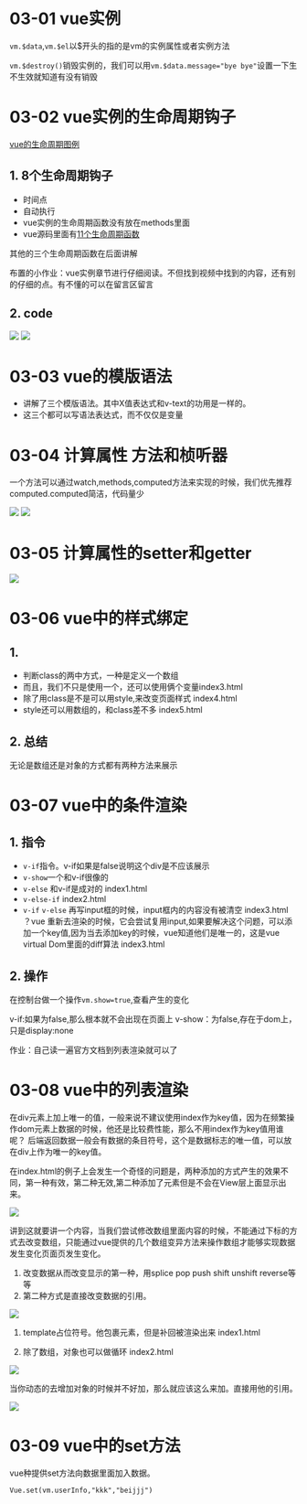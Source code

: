 # 03-01 vue实例

`vm.$data`,`vm.$el`以$开头的指的是vm的实例属性或者实例方法

`vm.$destroy()`销毁实例的，我们可以用`vm.$data.message="bye bye"`设置一下生不生效就知道有没有销毁

# 03-02 vue实例的生命周期钩子

[vue的生命周期图例](https://cn.vuejs.org/v2/guide/instance.html#%E7%94%9F%E5%91%BD%E5%91%A8%E6%9C%9F%E5%9B%BE%E7%A4%BA)


## 1. 8个生命周期钩子

* 时间点
* 自动执行
* vue实例的生命周期函数没有放在methods里面
* vue源码里面有[11个生命周期函数](https://cn.vuejs.org/v2/api/#beforeCreate)

其他的三个生命周期函数在后面讲解

布置的小作业：vue实例章节进行仔细阅读。不但找到视频中找到的内容，还有别的仔细的点。有不懂的可以在留言区留言

## 2. code

![](./img/01.png)
![](./img/02.png)

# 03-03 vue的模版语法

* 讲解了三个模版语法。其中X值表达式和v-text的功用是一样的。
* 这三个都可以写语法表达式，而不仅仅是变量

# 03-04 计算属性 方法和桢听器

一个方法可以通过watch,methods,computed方法来实现的时候，我们优先推荐computed.computed简洁，代码量少

![](./img/t3.png)
![](./img/t4.png)

# 03-05 计算属性的setter和getter

![](./img/t5.png)

# 03-06 vue中的样式绑定

## 1. 

* 判断class的两中方式，一种是定义一个数组
* 而且，我们不只是使用一个，还可以使用俩个变量index3.html
* 除了用class是不是可以用style,来改变页面样式 index4.html
* style还可以用数组的，和class差不多 index5.html

## 2. 总结 

无论是数组还是对象的方式都有两种方法来展示

# 03-07 vue中的条件渲染

## 1. 指令

* `v-if`指令。v-if如果是false说明这个div是不应该展示
* `v-show`一个和v-if很像的
* `v-else` 和v-if是成对的 index1.html
* `v-else-if` index2.html
* `v-if` `v-else` 再写input框的时候，input框内的内容没有被清空 index3.html ？vue 重新去渲染的时候，它会尝试复用input,如果要解决这个问题，可以添加一个key值,因为当去添加key的时候，vue知道他们是唯一的，这是vue virtual Dom里面的diff算法 index3.html

## 2. 操作

在控制台做一个操作`vm.show=true`,查看产生的变化

v-if:如果为false,那么根本就不会出现在页面上
v-show：为false,存在于dom上，只是display:none


作业：自己读一遍官方文档到列表渲染就可以了

# 03-08 vue中的列表渲染

在div元素上加上唯一的值，一般来说不建议使用index作为key值，因为在频繁操作dom元素上数据的时候，他还是比较费性能，那么不用index作为key值用谁呢？
 后端返回数据一般会有数据的条目符号，这个是数据标志的唯一值，可以放在div上作为唯一的key值。

 在index.html的例子上会发生一个奇怪的问题是，两种添加的方式产生的效果不同，第一种有效，第二种无效,第二种添加了元素但是不会在View层上面显示出来。

![](./img/list.png)

讲到这就要讲一个内容，当我们尝试修改数组里面内容的时候，不能通过下标的方式去改变数组，只能通过vue提供的几个数组变异方法来操作数组才能够实现数据发生变化页面页发生变化。

1. 改变数据从而改变显示的第一种，用splice pop push shift unshift reverse等等
2. 第二种方式是直接改变数据的引用。

![](./img/change.png)

1. template占位符号。他包裹元素，但是补回被渲染出来 index1.html

2. 除了数组，对象也可以做循环 index2.html

![](./img/change1.png)

当你动态的去增加对象的时候并不好加，那么就应该这么来加。直接用他的引用。

![](./img/change2.png)


# 03-09 vue中的set方法

vue种提供set方法向数据里面加入数据。

```
Vue.set(vm.userInfo,"kkk","beijjj")
```


